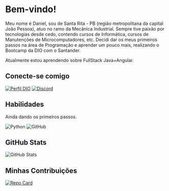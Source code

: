 # Bem-vindo!
Meu nome é Daniel, sou de Santa Rita - PB (região metropolitana da capital João Pessoa), atuo no ramo da Mecânica Industrial.
Sempre tive paixão por tecnologias desde cedo, contendo cursos de Informática, cursos de Manutenções de Microcomputadores, etc. Decidi dar os meus primeiros passos na área de Programação e aprender um pouco mais, realizando o Bootcamp da DIO com o Santander.

Atualmente estou aprendendo sobre FullStack Java+Angular.

## Conecte-se comigo

[![Perfil DIO](https://img.shields.io/badge/%20%20%20DIO-4876FF?style=for-the-badge)](https://web.dio.me/users/danielpereirapts)
[![Discord](https://img.shields.io/badge/Discord-4876FF?style=for-the-badge&logo=discord&logoColor=FFD700)](https://www.discord.com/in/danielpereirz/)

## Habilidades

Ainda dando os primeiros passos.

![Python](https://img.shields.io/badge/Python-4876FF?style=for-the-badge&logo=python&logoColor=FFD700)
![GitHub](https://img.shields.io/badge/GitHub-4876FF?style=for-the-badge&logo=github&logoColor=FFD700)

## GitHub Stats

![GitHub Stats](https://github-readme-stats.vercel.app/api?username=danielpereirz&theme=transparent&bg_color=4876FF&border_color=FFD700&show_icons=true&icon_color=FFD700&title_color=FFD700&text_color=FFFFFF)

## Minhas Contribuições

[![Repo Card](https://github-readme-stats.vercel.app/api/pin/?username=danielpereirz&repo=dio-lab-open-source&bg_color=4876FF&border_color=FFD700&show_icons=true&icon_color=FFD700&title_color=FFD700&text_color=FFF)](https://github.com/danielpereirz/dio-lab-open-source.git)